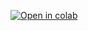 [![Open in colab](https://colab.research.google.com/assests/colab-badge.svg)](https://colab.research.google.com/github/Sheim1278/Data_scince.git)
